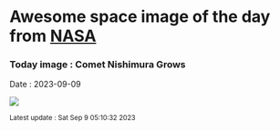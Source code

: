 
# Awesome space image of the day from [NASA](https://api.nasa.gov/)

### Today image : Comet Nishimura Grows
Date : 2023-09-09

![](https://apod.nasa.gov/apod/image/2309/Nishimura_Kennett_1080.jpg)

<small>Latest update : Sat Sep  9 05:10:32 2023</small>
        